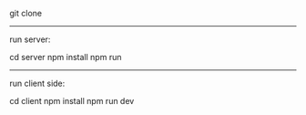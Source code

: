 git clone 

--------------------------------

run server:

cd server
npm install
npm run 

--------------------------------

run client side:

cd client
npm install
npm run dev
